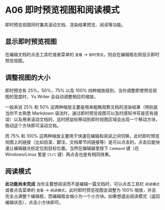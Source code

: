 # A06 即时预览视图和阅读模式

即时预览视图同时兼具滚动文档、渲染结果预览、阅读等功能。

## 显示即时预览视图

在编辑文档时点击工具栏或者菜单的 `查看` -> `即时预览`，则会在编辑框右侧显示即时预览视图。

## 调整视图的大小

即时预览有 25%，50%，75% 以及 100% 四种缩放级别，当你调整即使预览视图的宽度时，Yu Writer 会自动调整相应的缩放。

一般来说 25% 和 50% 这两种缩放主要是用来粗略观察文档的渲染结果（特别是当你不太熟悉 Markdown 语法时，通过即时预览视图可以及时感知书写是否有错误）以及用来滚动文档的，这时把鼠标移动到即时视图区域会出现一个移动方块，拖动这个方块即可滚动文档。

而 75% 和 100% 这两种缩放主要用于快速在编辑和阅读之间切换，此时即时预览视图上的链接（比如目录、脚注、文档章节间链接等）是可以点击的，点击后能快速让编辑器光标定位到目标位置。当然在编辑器里按下 `Command` 键（在 Windows/Linux 里是 `Ctrl` 键）再点击也是有相同效果。

## 阅读模式

**此功能尚未完成** 当你主要想阅读而不是编辑一篇文档时，可以点击工具栏 `阅读模式` 或者点击菜单的 `查看` -> `阅读模式`，此时即时预览视图会调整为 100% 缩放，并且完全占满整个编辑框，而编辑框会缩小为一个小方块。如果想退出阅读模式（返回编辑状态），点击小方块即可。 

